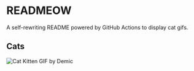 # READMEOW

A self-rewriting README powered by GitHub Actions to display cat gifs.

## Cats

![Cat Kitten GIF by Demic](https://media2.giphy.com/media/3oriO0OEd9QIDdllqo/200.gif?cid=9acd02dab5hx3ktowhqfzw8q4mrpd56hz3galrvolubpp94s&ep=v1_gifs_search&rid=200.gif&ct=g)
